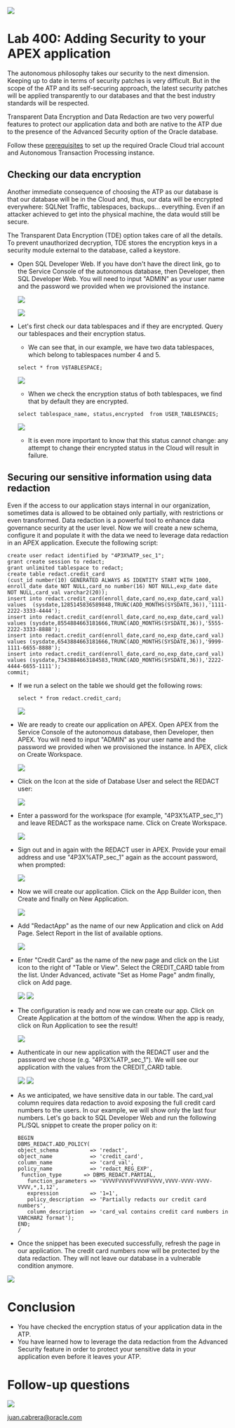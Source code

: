 ![](images/general/workshop_logo.png)

# Lab 400: Adding Security to your APEX application

<!--
The Oracle Database Enterprise Edition options offer formidable enhancements to security, scalability, availability and performance to any application built on top. All together, they are a very important asset to ensure the success and durability of our applications.

The autonomous database includes most of the Enterprise Edition options. Those APEX applications that are built on top of the Enterprise Edition Database already know their benefits but there are many implementations that could greatly profit from them. This is a golden chance for it!

Techniques used by the ATP's machine learning and artificial intelligence algorithms should include query optimization, automatic memory management, and automatic storage management to provide a completely self-tuning database. Auto-scaling will improve our elasticity in case of demand peaks, while reducing costs. The Performance Hub allows us to monitor our database continuously.
-->
The autonomous philosophy takes our security to the next dimension. Keeping up to date in terms of security patches is very difficult. But in the scope of the ATP and its self-securing approach, the latest security patches will be applied transparently to our databases and that the best industry standards will be respected.

Transparent Data Encryption and Data Redaction are two very powerful features to protect our application data and both are native to the ATP due to the presence of the Advanced Security option of the Oracle database.

<!--
In this lab, we will take a walkthrough around some of the improvements that the ATP provides to APEX developers, in areas such as performance, monitoring and security. 
-->

<!--
## Objectives
- Configure auto-scaling in our ATP instance and access the Performance Hub and learn how to monitor your ATP running your APEX applications.
- Learn what the how our application data will be secured in the ATP.
- Check the encryption of our data in our database.
- Create an schema on the database on SQL Developer Web with data redaction to be leveraged by an APEX application.
- Create an application on APEX that leverages the Advanced Security option to protect credit card information.


# Steps

## Configuring auto-scaling
Auto-scaling is a very powerful feature that lets our application handle peaks of traffic, while keeping costs under control at the same time. We will define a minimum number of OCPUs that our ATP will provision and the database will automatically scale up to three times that number, in case the demand arrives.

- Open the Autonomous Database Details page and click on Scale Up/Down.
	![](./images/lab400/Scale.png)

- Select the number of CPU Cores we will use. This will be our minimum. Activate the AUTO SCALING checkbox: since then, the database will use up to three times the number of original cores to execute its workloads.
	![](./images/lab400/Autoscaling.png)

## Accesing our Performance Hub
The Performance Hub is a great tool to monitor our ATP status and activity. It is accessible from the Service Console.

- Open the Autonomous Database Details page and click on Performance Hub.
	![](./images/lab400/PerfHubAccess.png)

- In the upper part we will see the consumption of resources and waits of our sessions along time. In the lower part, we will be able to check the ASH (Active Session History) analysis, access the SQL Monitoring to analyze individual queries or even submit a session kill command.
	![](./images/lab400/PerfHub.png)
-->

Follow these [prerequisites](./prereq.md) to set up the required Oracle Cloud trial account and Autonomous Transaction Processing instance.

## Checking our data encryption
Another immediate consequence of choosing the ATP as our database is that our database will be in the Cloud and, thus, our data will be encrypted everywhere: SQLNet Traffic, tablespaces, backups... everything. Even if an attacker achieved to get into the physical machine, the data would still be secure.

The Transparent Data Encryption (TDE) option takes care of all the details. To prevent unauthorized decryption, TDE stores the encryption keys in a security module external to the database, called a keystore.

- Open SQL Developer Web. If you have don't have the direct link, go to the Service Console of the autonomous database, then Developer, then SQL Developer Web. You will need to input "ADMIN" as your user name and the password we provided when we provisioned the instance.

  ![](./images/lab400/open_service_console.png)
  
  ![](./images/lab400/sqldevweb.png)
  
- Let's first check our data tablespaces and if they are encrypted. Query our tablespaces and their encryption status.

	- We can see that, in our example, we have two data tablespaces, which belong to tablespaces number 4 and 5.
	
	```
	select * from V$TABLESPACE;
	```
	
	![](./images/lab400/tablespacesdata.png)
	
	- When we check the encryption status of both tablespaces, we find that by default they are encrypted.
	
	```
	select tablespace_name, status,encrypted  from USER_TABLESPACES;
	```
	![](./images/lab400/tablespaceenc.png)
	
	- It is even more important to know that this status cannot change: any attempt to change their encrypted status in the Cloud will result in failure.

## Securing our sensitive information using data redaction
Even if the access to our application stays internal in our organization, sometimes data is allowed to be obtained only partially, with restrictions or even transformed. Data redaction is a powerful tool to enhance data governance security at the user level. Now we will create a new schema, configure it and populate it with the data we need to leverage data redaction in an APEX application. Execute the following script:

```
create user redact identified by "4P3X%ATP_sec_1";
grant create session to redact;
grant unlimited tablespace to redact;
create table redact.credit_card 
(cust_id number(10) GENERATED ALWAYS AS IDENTITY START WITH 1000,
enroll_date date NOT NULL,card_no number(16) NOT NULL,exp_date date NOT NULL,card_val varchar2(20));
insert into redact.credit_card(enroll_date,card_no,exp_date,card_val) values  (sysdate,1285145836589848,TRUNC(ADD_MONTHS(SYSDATE,36)),'1111-2222-3333-4444');
insert into redact.credit_card(enroll_date,card_no,exp_date,card_val) values (sysdate,8554884663181666,TRUNC(ADD_MONTHS(SYSDATE,36)),'5555-2222-3333-8888');
insert into redact.credit_card(enroll_date,card_no,exp_date,card_val) values (sysdate,6543884663181666,TRUNC(ADD_MONTHS(SYSDATE,36)),'9999-1111-6655-8888');
insert into redact.credit_card(enroll_date,card_no,exp_date,card_val) values (sysdate,7343884663184583,TRUNC(ADD_MONTHS(SYSDATE,36)),'2222-4444-6655-1111');
commit;
```

	
- If we run a select on the table we should get the following rows:

	```
	select * from redact.credit_card;
	```
	![](./images/lab400/creditcarddata.png)

- We are ready to create our application on APEX. Open APEX from the Service Console of the autonomous database, then Developer, then APEX. You will need to input "ADMIN" as your user name and the password we provided when we provisioned the instance. In APEX, click on Create Workspace.

	![](./images/lab400/APEXworkspace.png)

- Click on the Icon at the side of Database User and select the REDACT user:

	![](./images/lab400/selectRedactApexWS.png)

- Enter a password for the workspace (for example, "4P3X%ATP_sec_1") and leave REDACT as the workspace name. Click on Create Workspace.

	![](./images/lab400/createAPEXworkspace.png)
	
- Sign out and in again with the REDACT user in APEX. Provide your email address and use "4P3X%ATP_sec_1" again as the account password, when prompted:

	![](./images/lab400/APEX_Account.png)

- Now we will create our application. Click on the App Builder icon, then Create and finally on New Application.

	![](./images/lab400/appBuilder.png)
	
- Add "RedactApp" as the name of our new Application and click on Add Page. Select Report in the list of available options.

	![](./images/lab400/selectReportPage.png)
	
- Enter "Credit Card" as the name of the new page and click on the List icon to the right of "Table or View". Select the CREDIT_CARD table from the list. Under Advanced, activate "Set as Home Page" andm finally, click on Add page.

	![](./images/lab400/addReportPage.png)
	![](./images/lab400/apexPageReady.png)	

- The configuration is ready and now we can create our app. Click on Create Application at the bottom of the window. When the app is ready, click on Run Application to see the result!
	
	![](./images/lab400/finalizeAppApex.png)

- Authenticate in our new application with the REDACT user and the password we chose (e.g. "4P3X%ATP_sec_1"). We will see our application with the values from the CREDIT_CARD table.

	![](./images/lab400/authenticateApp.png)
	![](./images/lab400/RedactApp.png)
	
	
- As we anticipated, we have sensitive data in our table. The card_val column requires data redaction to avoid exposing the full credit card numbers to the users. In our example, we will show only the last four numbers. Let's go back to SQL Developer Web and run the following PL/SQL snippet to create the proper policy on it:

	```
	BEGIN
	DBMS_REDACT.ADD_POLICY(
	object_schema          => 'redact', 
	object_name            => 'credit_card', 
	column_name            => 'card_val',
	policy_name            => 'redact_REG_EXP', 
	 function_type       => DBMS_REDACT.PARTIAL,
	   function_parameters => 'VVVVFVVVVFVVVVFVVVV,VVVV-VVVV-VVVV-VVVV,*,1,12',
	   expression          => '1=1',
	   policy_description  => 'Partially redacts our credit card numbers',
	   column_description  => 'card_val contains credit card numbers in VARCHAR2 format');
	END;
	/
	```
- Once the snippet has been executed successfully, refresh the page in our application. The credit card numbers now will be protected by the data redaction. They will not leave our database in a vulnerable condition anymore.

![](./images/lab400/RedactAppRedacted.png)

# Conclusion

<!--Performance tuning, scalability, monitoring, security... are all important points to consider that have a direct impact on the success of our applications. The autonomous database has a myriad of features that provide additional value to our applications. Some of them based on the autonomous philosophy, some of them out of the database options that belong to the Oracle Database Enterprise Edition.

In this lab:

  - You have configured auto scaling to be ready for demand peaks.
  - You have learnt how to monitor the performance and status of your ATP for your APEX application.-->
  - You have checked the encryption status of your application data in the ATP.
  - You have learned how to leverage the data redaction from the Advanced Security feature in order to protect your sensitive data in your application even before it leaves your ATP.

# Follow-up questions

![](./images/general/juan.jpg)

[juan.cabrera@oracle.com](mailto:juan.cabrera@oracle.com)
